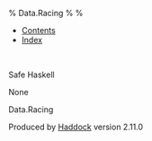 % Data.Racing
% 
% 

-   [Contents](index.html)
-   [Index](doc-index.html)

 

Safe Haskell

None

Data.Racing

Produced by [Haddock](http://www.haskell.org/haddock/) version 2.11.0
